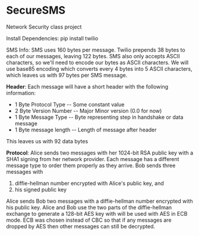 # SecureSMS
Network Security class project

Install Dependencies:
pip install twilio

SMS Info:
SMS uses 160 bytes per message. Twilio prepends 38 bytes to each of our messages, leaving 122 bytes. 
SMS also only accepts ASCII characters, so we'll need to encode our bytes as ASCII characters. We will
use base85 encoding which converts every 4 bytes into 5 ASCII characters, which leaves us with 97 bytes
per SMS message.

**Header**:
Each message will have a short header with the following information:  
* 1 Byte Protocol Type -- Some constant value  
* 2 Byte Version Number -- Major Minor version (0.0 for now)  
* 1 Byte Message Type -- Byte representing step in handshake or data message  
* 1 Byte message length -- Length of message after header  

This leaves us with 92 data bytes

**Protocol**:
Alice sends two messages with her 1024-bit RSA public key with a SHA1 
    signing from her network provider. Each message has a different
    message type to order them properly as they arrive.
Bob sends three messages with   
1. diffie-hellman number encrypted with Alice's public key, and    
2. his signed public key  

Alice sends Bob two messages with a diffie-hellman number encrypted with his public key. Alice and Bob use the two parts of the diffie-hellman exchange to generate a 128-bit AES key with will be used with AES in ECB mode. ECB was chosen instead of CBC so that if any messages are dropped by AES then other messages can still be decrypted.
